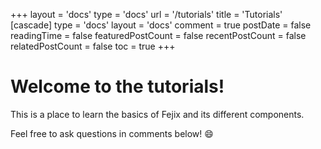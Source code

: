 +++
layout = 'docs'
type = 'docs'
url = '/tutorials'
title = 'Tutorials'
[cascade]
type = 'docs'
layout = 'docs'
comment = true
postDate = false
readingTime = false
featuredPostCount = false
recentPostCount = false
relatedPostCount = false
toc = true
+++

# Welcome to the tutorials!

This is a place to learn the basics of Fejix and its different components.

Feel free to ask questions in comments below! :smile: